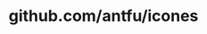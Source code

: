 ---
layout: post
title: github.com/antfu/icones
categories: link
tags: [انگلیسی, گیت‌هاب, برنامه‌نویسی]
---